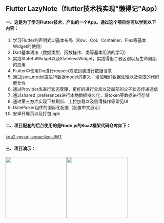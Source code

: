 ## Flutter LazyNote（flutter技术栈实现"懒得记"App）
#### 一、这是为了学习Flutter技术，产出的一个App。通过这个项目你可以学到以下内容：
1. 学习Flutter的声明式UI基本布局（Row、Col、Container、Flex等基本Widget的使用）
2. Dart基本语法（数据类型、函数操作、类等基本用法的学习）
3. 实践StatefulWidget以及StatelessWidget，实践得出二者区别以及生命周期的应用
4. Flutter中使用Dio进行request方法封装进行数据请求
5. 通过json_model库进行数据model的定义，增加我们数据处理以及获取的代码健壮性
6. 通过Provider库进行状态管理，更好的进行全局以及局部的父子状态传递通信
7. 通过shared_preferences进行本地数据持久化，将token等数据进行存储
8. 通过第三方库实现下拉刷新、上拉加载以及侧滑操作等常见UI
9. DatePicker组件的国际化配置（配置中文展示）
10. 安卓开屏页以及打包.apk

#### 二、项目配套的后台使用的是Node.js的Koa2框架代码仓库如下：
[koa2-mysql-sequelize-JWT](https://github.com/ruralist-siyi/koa2-mysql-sequelize-JWT)

#### 三、项目演示：
 <img src="https://github.com/ruralist-siyi/flutter-lazyNote/blob/master/images/flutter-gif1.gif" width="200"/><img src="https://github.com/ruralist-siyi/flutter-lazyNote/blob/master/images/flutter-gif2.gif" width="200"/>
